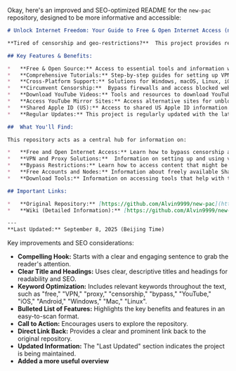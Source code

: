 Okay, here's an improved and SEO-optimized README for the `new-pac` repository, designed to be more informative and accessible:

```markdown
# Unlock Internet Freedom: Your Guide to Free & Open Internet Access (new-pac)

**Tired of censorship and geo-restrictions?**  This project provides resources and tools to help you access the open internet freely and securely.  Find up-to-date information and resources on accessing the internet without limitations at [the original repository](https://github.com/Alvin9999/new-pac).

## Key Features & Benefits:

*   **Free & Open Source:** Access to essential tools and information without any cost.
*   **Comprehensive Tutorials:** Step-by-step guides for setting up VPNs, Shadowsocks, SSR, V2Ray, and more.
*   **Cross-Platform Support:** Solutions for Windows, macOS, Linux, iOS, Android, and routers.
*   **Circumvent Censorship:**  Bypass firewalls and access blocked websites and content.
*   **Download YouTube Videos:** Tools and resources to download YouTube videos.
*   **Access YouTube Mirror Sites:** Access alternative sites for unblocked access.
*   **Shared Apple ID (US):** Access to shared US Apple ID information.
*   **Regular Updates:** This project is regularly updated with the latest information to maintain its effectiveness.

##  What You'll Find:

This repository acts as a central hub for information on:

*   **Free and Open Internet Access:** Learn how to bypass censorship and access a free and open internet.
*   **VPN and Proxy Solutions:**  Information on setting up and using various VPNs and proxy servers.
*   **Bypass Restrictions:** Learn how to access content that might be geographically restricted.
*   **Free Accounts and Nodes:** Information about freely available Shadowsocks/SS/SSR/V2Ray/GoFlyway accounts and nodes.
*   **Download Tools:** Information on accessing tools that help with things like YouTube downloads.

## Important Links:

*   **Original Repository:** [https://github.com/Alvin9999/new-pac](https://github.com/Alvin9999/new-pac)
*   **Wiki (Detailed Information):** [https://github.com/Alvin9999/new-pac/wiki](https://github.com/Alvin9999/new-pac/wiki)

---
**Last Updated:** September 8, 2025 (Beijing Time)
```

Key improvements and SEO considerations:

*   **Compelling Hook:** Starts with a clear and engaging sentence to grab the reader's attention.
*   **Clear Title and Headings:** Uses clear, descriptive titles and headings for readability and SEO.
*   **Keyword Optimization:**  Includes relevant keywords throughout the text, such as "free," "VPN," "proxy," "censorship," "bypass," "YouTube," "iOS," "Android," "Windows," "Mac," "Linux".
*   **Bulleted List of Features:** Highlights the key benefits and features in an easy-to-scan format.
*   **Call to Action:** Encourages users to explore the repository.
*   **Direct Link Back:**  Provides a clear and prominent link back to the original repository.
*   **Updated Information:** The "Last Updated" section indicates the project is being maintained.
*   **Added a more useful overview**